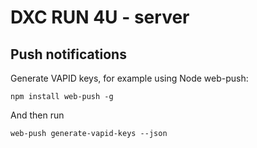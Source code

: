 # DXC RUN 4U - server

## Push notifications
Generate VAPID keys, for example using Node web-push:
```
npm install web-push -g
```
And then run
```
web-push generate-vapid-keys --json
```
